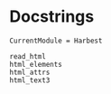 # Docstrings

```@meta
CurrentModule = Harbest
```

```@docs
read_html
html_elements
html_attrs
html_text3
```